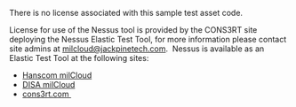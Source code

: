 There is no license associated with this sample test asset code.

License for use of the Nessus tool is provided by the CONS3RT site deploying the Nessus Elastic Test Tool, for more information please contact site admins at [milcloud@jackpinetech.com](mailto:milcloud@jackpinetech.com?subject=Nessus%20Asset%20License%20Question).  Nessus is available as an Elastic Test Tool at the following sites:

*   [Hanscom milCloud](https://www.milcloud.ceif.hpc.mil)
*   [DISA milCloud](https://www.cems.milcloud.mil)
*   [cons3rt.com ](https://www.cons3rt.com)